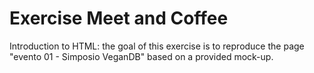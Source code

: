 # Exercise Meet and Coffee
Introduction to HTML: the goal of this exercise is to reproduce the page "evento 01 - Simposio VeganDB" based on a provided mock-up.
